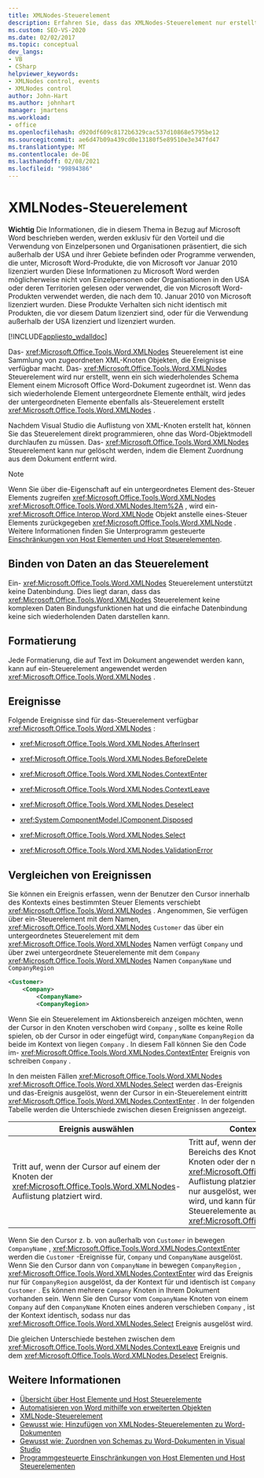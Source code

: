 ```yaml
---
title: XMLNodes-Steuerelement
description: Erfahren Sie, dass das XMLNodes-Steuerelement nur erstellt wird, wenn ein sich wiederholendes Schema Element einem Microsoft Word-Dokument zugeordnet ist.
ms.custom: SEO-VS-2020
ms.date: 02/02/2017
ms.topic: conceptual
dev_langs:
- VB
- CSharp
helpviewer_keywords:
- XMLNodes control, events
- XMLNodes control
author: John-Hart
ms.author: johnhart
manager: jmartens
ms.workload:
- office
ms.openlocfilehash: d920df609c8172b6329cac537d10868e5795be12
ms.sourcegitcommit: ae6d47b09a439cd0e13180f5e89510e3e347fd47
ms.translationtype: MT
ms.contentlocale: de-DE
ms.lasthandoff: 02/08/2021
ms.locfileid: "99894386"
---
```

# <a name="xmlnodes-control"></a>XMLNodes-Steuerelement
  **Wichtig** Die Informationen, die in diesem Thema in Bezug auf Microsoft Word beschrieben werden, werden exklusiv für den Vorteil und die Verwendung von Einzelpersonen und Organisationen präsentiert, die sich außerhalb der USA und ihrer Gebiete befinden oder Programme verwenden, die unter, Microsoft Word-Produkte, die von Microsoft vor Januar 2010 lizenziert wurden Diese Informationen zu Microsoft Word werden möglicherweise nicht von Einzelpersonen oder Organisationen in den USA oder deren Territorien gelesen oder verwendet, die von Microsoft Word-Produkten verwendet werden, die nach dem 10. Januar 2010 von Microsoft lizenziert wurden. Diese Produkte Verhalten sich nicht identisch mit Produkten, die vor diesem Datum lizenziert sind, oder für die Verwendung außerhalb der USA lizenziert und lizenziert wurden.

 [!INCLUDE[appliesto_wdalldoc](../vsto/includes/appliesto-wdalldoc-md.md)]

 Das- <xref:Microsoft.Office.Tools.Word.XMLNodes> Steuerelement ist eine Sammlung von zugeordneten XML-Knoten Objekten, die Ereignisse verfügbar macht. Das- <xref:Microsoft.Office.Tools.Word.XMLNodes> Steuerelement wird nur erstellt, wenn ein sich wiederholendes Schema Element einem Microsoft Office Word-Dokument zugeordnet ist. Wenn das sich wiederholende Element untergeordnete Elemente enthält, wird jedes der untergeordneten Elemente ebenfalls als-Steuerelement erstellt <xref:Microsoft.Office.Tools.Word.XMLNodes> .

 Nachdem Visual Studio die Auflistung von XML-Knoten erstellt hat, können Sie das Steuerelement direkt programmieren, ohne das Word-Objektmodell durchlaufen zu müssen. Das- <xref:Microsoft.Office.Tools.Word.XMLNodes> Steuerelement kann nur gelöscht werden, indem die Element Zuordnung aus dem Dokument entfernt wird.

> [!NOTE]
> Wenn Sie über die-Eigenschaft auf ein untergeordnetes Element des-Steuer Elements zugreifen <xref:Microsoft.Office.Tools.Word.XMLNodes> <xref:Microsoft.Office.Tools.Word.XMLNodes.Item%2A> , wird ein- <xref:Microsoft.Office.Interop.Word.XMLNode> Objekt anstelle eines-Steuer Elements zurückgegeben <xref:Microsoft.Office.Tools.Word.XMLNode> . Weitere Informationen finden Sie Unterprogramm gesteuerte [Einschränkungen von Host Elementen und Host Steuerelementen](../vsto/programmatic-limitations-of-host-items-and-host-controls.md).

## <a name="bind-data-to-the-control"></a>Binden von Daten an das Steuerelement
 Ein- <xref:Microsoft.Office.Tools.Word.XMLNodes> Steuerelement unterstützt keine Datenbindung. Dies liegt daran, dass das <xref:Microsoft.Office.Tools.Word.XMLNodes> Steuerelement keine komplexen Daten Bindungsfunktionen hat und die einfache Datenbindung keine sich wiederholenden Daten darstellen kann.

## <a name="formatting"></a>Formatierung
 Jede Formatierung, die auf Text im Dokument angewendet werden kann, kann auf ein-Steuerelement angewendet werden <xref:Microsoft.Office.Tools.Word.XMLNodes> .

## <a name="events"></a>Ereignisse
 Folgende Ereignisse sind für das-Steuerelement verfügbar <xref:Microsoft.Office.Tools.Word.XMLNodes> :

- <xref:Microsoft.Office.Tools.Word.XMLNodes.AfterInsert>

- <xref:Microsoft.Office.Tools.Word.XMLNodes.BeforeDelete>

- <xref:Microsoft.Office.Tools.Word.XMLNodes.ContextEnter>

- <xref:Microsoft.Office.Tools.Word.XMLNodes.ContextLeave>

- <xref:Microsoft.Office.Tools.Word.XMLNodes.Deselect>

- <xref:System.ComponentModel.IComponent.Disposed>

- <xref:Microsoft.Office.Tools.Word.XMLNodes.Select>

- <xref:Microsoft.Office.Tools.Word.XMLNodes.ValidationError>

## <a name="compare-events"></a>Vergleichen von Ereignissen
 Sie können ein Ereignis erfassen, wenn der Benutzer den Cursor innerhalb des Kontexts eines bestimmten Steuer Elements verschiebt <xref:Microsoft.Office.Tools.Word.XMLNodes> . Angenommen, Sie verfügen über ein-Steuerelement mit dem Namen, <xref:Microsoft.Office.Tools.Word.XMLNodes> `Customer` das über ein untergeordnetes Steuerelement mit dem <xref:Microsoft.Office.Tools.Word.XMLNodes> Namen verfügt `Company` und über zwei untergeordnete Steuerelemente mit dem `Company` <xref:Microsoft.Office.Tools.Word.XMLNodes> Namen `CompanyName` und `CompanyRegion`

```xml
<Customer>
    <Company>
        <CompanyName>
        <CompanyRegion>
```

 Wenn Sie ein Steuerelement im Aktionsbereich anzeigen möchten, wenn der Cursor in den Knoten verschoben wird `Company` , sollte es keine Rolle spielen, ob der Cursor in oder eingefügt wird, `CompanyName` `CompanyRegion` da beide im Kontext von liegen `Company` . In diesem Fall können Sie den Code im- <xref:Microsoft.Office.Tools.Word.XMLNodes.ContextEnter> Ereignis von schreiben `Company` .

 In den meisten Fällen <xref:Microsoft.Office.Tools.Word.XMLNodes> <xref:Microsoft.Office.Tools.Word.XMLNodes.Select> werden das-Ereignis und das-Ereignis ausgelöst, wenn der Cursor in ein-Steuerelement eintritt <xref:Microsoft.Office.Tools.Word.XMLNodes.ContextEnter> . In der folgenden Tabelle werden die Unterschiede zwischen diesen Ereignissen angezeigt.

|Ereignis auswählen|ContextEnter-Ereignis|
|------------------|------------------------|
|Tritt auf, wenn der Cursor auf einem der Knoten der <xref:Microsoft.Office.Tools.Word.XMLNodes>-Auflistung platziert wird.|Tritt auf, wenn der Cursor außerhalb eines Bereichs des Knotenkontexts, in einem der Knoten oder der nachfolgenden Knoten der <xref:Microsoft.Office.Tools.Word.XMLNodes>-Auflistung platziert wird. Das heißt, es wird nur ausgelöst, wenn der Kontext geändert wird, und kann für mehrere geschdingte Steuerelemente ausgelöst werden <xref:Microsoft.Office.Tools.Word.XMLNodes> .|

 Wenn Sie den Cursor z. b. von außerhalb von `Customer` in bewegen `CompanyName` , <xref:Microsoft.Office.Tools.Word.XMLNodes.ContextEnter> werden die `Customer` -Ereignisse für, `Company` und `CompanyName` ausgelöst. Wenn Sie den Cursor dann von `CompanyName` in bewegen `CompanyRegion` , <xref:Microsoft.Office.Tools.Word.XMLNodes.ContextEnter> wird das Ereignis nur für `CompanyRegion` ausgelöst, da der Kontext für und identisch ist `Company` `Customer` . Es können mehrere `Company` Knoten in Ihrem Dokument vorhanden sein. Wenn Sie den Cursor vom `CompanyName` Knoten von einem `Company` auf den `CompanyName` Knoten eines anderen verschieben `Company` , ist der Kontext identisch, sodass nur das <xref:Microsoft.Office.Tools.Word.XMLNodes.Select> Ereignis ausgelöst wird.

 Die gleichen Unterschiede bestehen zwischen dem <xref:Microsoft.Office.Tools.Word.XMLNodes.ContextLeave> Ereignis und dem <xref:Microsoft.Office.Tools.Word.XMLNodes.Deselect> Ereignis.

## <a name="see-also"></a>Weitere Informationen
- [Übersicht über Host Elemente und Host Steuerelemente](../vsto/host-items-and-host-controls-overview.md)
- [Automatisieren von Word mithilfe von erweiterten Objekten](../vsto/automating-word-by-using-extended-objects.md)
- [XMLNode-Steuerelement](../vsto/xmlnode-control.md)
- [Gewusst wie: Hinzufügen von XMLNodes-Steuerelementen zu Word-Dokumenten](../vsto/how-to-add-xmlnodes-controls-to-word-documents.md)
- [Gewusst wie: Zuordnen von Schemas zu Word-Dokumenten in Visual Studio](../vsto/how-to-map-schemas-to-word-documents-inside-visual-studio.md)
- [Programmgesteuerte Einschränkungen von Host Elementen und Host Steuerelementen](../vsto/programmatic-limitations-of-host-items-and-host-controls.md)
